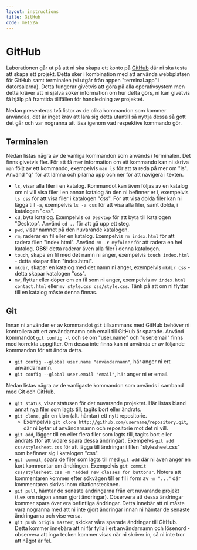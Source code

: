 ```yaml
---
layout: instructions
title: GitHub
code: me152a
---
```


# GitHub

Laborationen går ut på att ni ska skapa ett konto på [GitHub](http://github.com) där ni ska testa att skapa ett projekt. Detta sker i kombination med att använda webbplatsen för GitHub samt terminalen (vi utgår från appen "terminal.app" i datorsalarna). Detta fungerar givetvis att göra på alla operativsystem men detta kräver att ni själva söker information om hur detta görs, ni kan givetvis få hjälp på framtida tillfällen för handledning av projektet.

Nedan presenteras två listor av de olika kommandon som kommer användas, det är inget krav att lära sig detta utantill så nyttja dessa så gott det går och var nogranna att läsa igenom vad respektive kommando gör.

## Terminalen

Nedan listas några av de vanliga kommandon som används i terminalen. Det finns givetvis fler. För att få mer information om ett kommando kan ni skriva `man` följt av ett kommando, exempelvis `man ls` för att ta reda på mer om "ls". Använd "q" för att lämna och pilarna upp och ner för att navigera i texten.

* `ls`, visar alla filer i en katalog. Kommandot kan även följas av en katalog om ni vill visa filer i en annan katalog än den ni befinner er i, exempelvis `ls css` för att visa filer i katalogen "css". För att visa dolda filer kan ni lägga till `-a`, exempelvis `ls -a css` för att visa alla filer, samt dolda, i katalogen "css".
* `cd`, byta katalog. Exempelvis `cd Desktop` för att byta till katalogen "Desktop". Använd `cd ..` för att gå upp ett steg.
* `pwd`, visar namnet på den nuvarande katalogen.
* `rm`, raderar en fil eller en katalog. Exempelvis `rm index.html` för att radera filen "index.html". Använd `rm -r myfolder` för att radera en hel katalog, __OBS!__ detta raderar även alla filer i denna katalogen.
* `touch`, skapa en fil med det namn ni anger, exempelvis `touch index.html` - detta skapar filen "index.html".
* `mkdir`, skapar en katalog med det namn ni anger, exempelvis `mkdir css` - detta skapar katalogen "css".
* `mv`, flyttar eller döper om en fil som ni anger, exempelvis `mv index.html contact.html` eller `mv style.css css/style.css`. Tänk på att om ni flyttar till en katalog måste denna finnas.

## Git

Innan ni använder er av kommandot `git` tillsammans med GitHub behöver ni kontrollera att ert användarnamn och email till GitHub är sparade. Använd kommandot `git config -l` och se om "user.name" och "user.email" finns med korrekta uppgifter. Om dessa inte finns kan ni använda er av följande kommandon för att ändra detta.

* `git config --global user.name "användarnamn"`, här anger ni ert användarnamn.
* `git config --global user.email "email"`, här anger ni er email.

Nedan listas några av de vanligaste kommandon som används i samband med Git och GitHub.

* `git status`, visar statusen för det nuvarande projektet. Här listas bland annat nya filer som lagts till, tagits bort eller ändrats.
* `git clone`, gör en klon (alt. hämtar) ett nytt repositorie.
    * Exempelvis `git clone http://github.com/username/repository.git`, där ni bytar ut användarnamn och repositorie mot det ni vill.
* `git add`, lägger till en eller flera filer som lagts till, tagits bort eller ändrats (för att vidare spara dessa ändringar). Exempelvs `git add css/stylesheet.css` för att lägga till ändringar i filen "stylesheet.css" som befinner sig i katalogen "css".
* `git commit`, spara de filer som lagts till med `git add` där ni även anger en kort kommentar om ändringen. Exempelvis `git commit css/stylesheet.css -m "added new classes for buttons"`. Notera att kommentaren kommer efter sökvägen till er fil i form av `-m "..."` där kommentaren skrivs inom citationstecknen.
* `git pull`, hämtar de senaste ändringarna från ert nuvarande projekt (t.ex om någon annan gjort ändringar). Observera att dessa ändringar kommer spara över era befintliga ändringar. Detta innebär att ni måste vara nogranna med att ni inte gjort ändringar innan ni hämtar de senaste ändringarna och vise versa.
* `git push origin master`, skickar våra sparade ändringar till GitHub. Detta kommer innebära att ni får fylla i ert användarnamn och lösenord - observera att inga tecken kommer visas när ni skriver in, så ni inte tror att något är fel.
